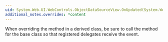 ```yaml
---
uid: System.Web.UI.WebControls.ObjectDataSourceView.OnUpdated(System.Web.UI.WebControls.ObjectDataSourceStatusEventArgs)
additional_notes.overrides: *content
---
```


<p>When overriding the <xref href="System.Web.UI.WebControls.ObjectDataSourceView.OnUpdated(System.Web.UI.WebControls.ObjectDataSourceStatusEventArgs)"></xref> method in a derived class, be sure to call the <xref href="System.Web.UI.WebControls.ObjectDataSourceView.OnUpdated(System.Web.UI.WebControls.ObjectDataSourceStatusEventArgs)"></xref> method for the base class so that registered delegates receive the event.</p>


